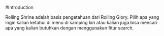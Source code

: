 #Introduction

Rolling Shrine adalah basis pengetahuan dari Rolling Glory. Pilih apa yang ingin kalian ketahui di menu di samping kiri atau kalian juga bisa mencari apa yang kalian butuhkan dengan menggunakan fitur search.